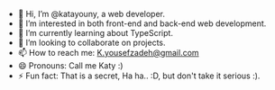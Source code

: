 - 👋 Hi, I’m @katayouny, a web developer.
- 👀 I’m interested in both front-end and back-end web development.
- 🌱 I’m currently learning about TypeScript.
- 💞️ I’m looking to collaborate on projects.
- 📫 How to reach me: K.yousefzadeh@gmail.com
- 😄 Pronouns: Call me Katy :)
- ⚡ Fun fact: That is a secret, Ha ha.. :D, but don't take it serious :).

<!---
katayouny/katayouny is a ✨ special ✨ repository because its `README.md` (this file) appears on your GitHub profile.
You can click the Preview link to take a look at your changes.
--->
